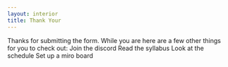 ```yaml
---
layout: interior
title: Thank Your
---
```

Thanks for submitting the form. While you are here are a few other things for you to check out:
Join the discord
Read the syllabus
Look at the schedule
Set up a miro board

